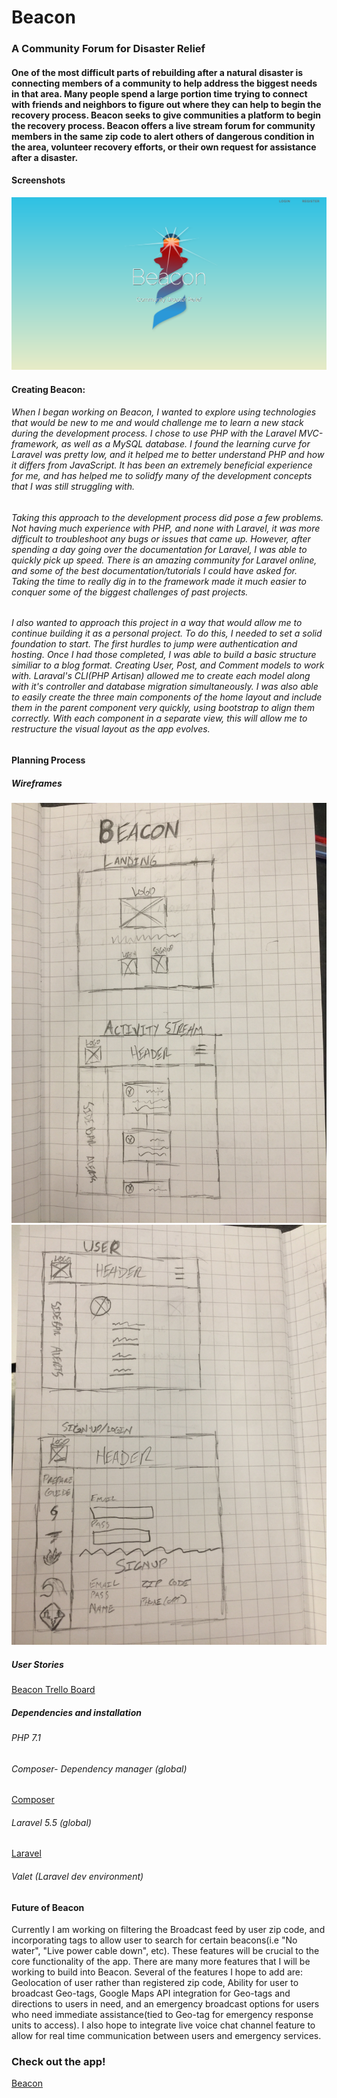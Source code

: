 # Beacon

### A Community Forum for Disaster Relief

#### One of the most difficult parts of rebuilding after a natural disaster is connecting members of a community to help address the biggest needs in that area. Many people spend a large portion time trying to connect with friends and neighbors to figure out where they can help to begin the recovery process. Beacon seeks to give communities a platform to begin the recovery process. Beacon offers a live stream forum for community members in the same zip code to alert others of dangerous condition in the area, volunteer recovery efforts, or their own request for assistance after a disaster. 


#### Screenshots
![](public/img/landing.png)


#### Creating Beacon:

###### When I began working on Beacon, I wanted to explore using technologies that would be new to me and would challenge me to learn a new stack during the development process. I chose to use PHP with the Laravel MVC-framework, as well as a MySQL database. I found the learning curve for Laravel was pretty low, and it helped me to better understand PHP and how it differs from JavaScript. It has been an extremely beneficial experience for me, and has helped me to solidfy many of the development concepts that I was still struggling with. 

###### Taking this approach to the development process did pose a few problems. Not having much experience with PHP, and none with Laravel, it was more difficult to troubleshoot any bugs or issues that came up. However, after spending a day going over the documentation for Laravel, I was able to quickly pick up speed. There is an amazing community for Laravel online, and some of the best documentation/tutorials I could have asked for. Taking the time to really dig in to the framework made it much easier to conquer some of the biggest challenges of past projects.

###### I also wanted to approach this project in a way that would allow me to continue building it as a personal project. To do this, I needed to set a solid foundation to start. The first hurdles to jump were authentication and hosting. Once I had those completed, I was able to build a basic structure similiar to a blog format. Creating User, Post, and Comment models to work with. Laraval's CLI(PHP Artisan) allowed me to create each model along with it's controller and database migration simultaneously. I was also able to easily create the three main components of the home layout and include them in the parent component very quickly, using bootstrap to align them correctly. With each component in a separate view, this will allow me to restructure the visual layout as the app evolves. 


#### Planning Process

##### Wireframes

![](wireframes/landing_home.jpg?raw=true)
![](wireframes/user_login.jpg?raw=true)

##### User Stories
[Beacon Trello Board](https://trello.com/b/u0CrgD33/beacon)

##### Dependencies and installation
###### PHP 7.1
###### Composer- Dependency manager (global)
[Composer](https://getcomposer.org/)
###### Laravel 5.5 (global)
[Laravel](https://laravel.com/docs/5.5)
###### Valet (Laravel dev environment)

#### Future of Beacon
Currently I am working on filtering the Broadcast feed by user zip code, and incorporating tags to allow user to search for certain beacons(i.e "No water", "Live power cable down", etc). These features will be crucial to the core functionality of the app.
There are many more features that I will be working to build into Beacon. Several of the features I hope to add are:	Geolocation of user rather than registered zip code, Ability for user to broadcast Geo-tags, Google Maps API integration for Geo-tags and directions to users in need, and an emergency broadcast options for users who need immediate assistance(tied to Geo-tag for emergency response units to access). I also hope to integrate live voice chat channel feature to allow for real time communication between users and emergency services. 


### Check out the app!
[Beacon](https://quiet-headland-93649.herokuapp.com/)
